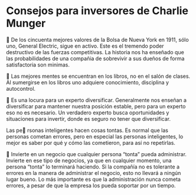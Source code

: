 

# Consejos para inversores de Charlie Munger

:small_orange_diamond: De los cincuenta mejores valores de la Bolsa de Nueva York en 1911, sólo uno, General Electric, sigue en activo. Este es el tremendo poder destructivo de las fuerzas competitivas. La historia nos ha enseñado que las probabilidades de una compañia de sobrevivir a sus dueños de forma satisfactoria son minimas.

:small_orange_diamond: Las mejores mentes se encuentran en los libros, no en el salón de clases. Al sumergirse en los libros uno adquiere conocimiento, disciplina y autocontrol.

:small_orange_diamond: Es una locura para un experto diversificar. Generalmente nos enseñan a diversificar para mantener nuestra posición estable, pero para un experto eso no es necesario. Un verdadero experto busca oportunidades y situaciones para invertir, donde es seguro no tener que diversificar.

Las pe:small_orange_diamond: rsonas inteligentes hacen cosas tontas. Es normal que las personas cometan errores, pero en especial las personas inteligentes, lo mejor es saber por qué y cómo las cometieron, para así no repetirlas.

:small_orange_diamond: Invierte en un negocio que cualquier persona “tonta” pueda administrar. Invierte en ese tipo de negocios, ya que en cualquier momento, una persona “tonta” lo terminará haciendo. Si la compañía no es tolerante a errores en la manera de administrar el negocio, esto no llevará a ningún lugar bueno. Lo más importante es que la administración nunca cometa errores, a pesar de que la empresa los pueda soportar por un tiempo.
